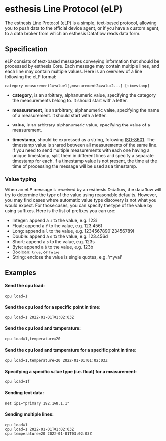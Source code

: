 # esthesis Line Protocol (eLP)

The esthesis Line Protocol (eLP) is a simple, text-based protocol, allowing you to push data to
the official device agent, or if you have a custom agent, to a data broker from which an esthesis
Dataflow reads data form.

## Specification
eLP consists of text-based messages conveying information that should be processed by esthesis
Core. Each message may contain multiple lines, and each line may contain multiple values. Here is
an overview of a line following the eLP format:
```text
category measurement1=value1[,measurement2=value2...] [timestamp]
```

- **category**, is an arbitrary, alphanumeric value, specifying the category the measurements belong
to. It should start with a letter.

- **measurement**, is an arbitrary, alphanumeric value, specifying the name of a measurement. It should start with a letter.

- **value**, is an arbitrary, alphanumeric value, specifying the value of a measurement.

- **timestamp**, should be expressed as a string, following <a href="https://en.wikipedia.org/wiki/ISO_8601" target="_new">ISO-8601</a>.
The timestamp value is shared between all measurements of the same line. If you need to send
multiple measurements with each one having a unique timestamp, split them in different lines
and specify a separate timestamp for each. If a timestamp value is not present, the time at the time of processing the message will be used as a timestamp.

### Value typing
When an eLP message is received by an esthesis Dataflow, the dataflow will try to determine the type
of the value using reasonable defaults. However, you may find cases where automatic value type
discovery is not what you would expect. For those cases, you can specify the type of the value by
using suffixes. Here is the list of prefixes you can use:

- Integer: append a `i` to the value, e.g. 123i
- Float: append a `f` to the value, e.g. 123.456f
- Long: append a `l` to the value, e.g. 1234567890123456789l
- Double: append a `d` to the value, e.g. 123.456d
- Short: append a `s` to the value, e.g. 123s
- Byte: append a `b` to the value, e.g. 123b
- Boolean: `true`, or `false`
- String: enclose the value is single quotes, e.g. 'myval'

## Examples

#### Send the cpu load:
```text
cpu load=1
```

#### Send the cpu load for a specific point in time:
```text
cpu load=1 2022-01-01T01:02:03Z
```

#### Send the cpu load and temperature:
```text
cpu load=1,temperature=20
```

#### Send the cpu load and temperature for a specific point in time:
```text
cpu load=1,temperature=20 2022-01-01T01:02:03Z
```

#### Specifying a specific value type (i.e. float) for a measurement:
```text
cpu load=1f
```

#### Sending text data:
```text
net ip1="primary 192.168.1.1"
```

#### Sending multiple lines:
```text
cpu load=1
cpu load=1 2022-01-01T01:02:03Z
cpu temperature=20 2022-01-01T03:02:03Z
```
